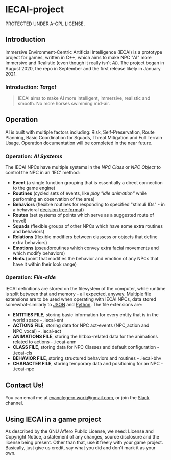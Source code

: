 # IECAI-project
PROTECTED UNDER A-GPL LICENSE.
## Introduction
Immersive Environment-Centric Artificial Intelligence (IECAI) is a prototype project for games, written in C++, which aims to make NPC "AI" more Immersive and Realistic (even though it really isn't _AI_). The project began in August 2020, the repo in September and the first release likely in January 2021.

### Introduction: _Target_
> IECAI aims to make AI more intelligent, immersive, realistic and smooth. No more horses swimming mid-air.

## Operation
AI is built with multiple factors including: Risk, Self-Preservation, Route Planning, Basic Coordination for Squads, Threat Mitigation and Full Terrain Usage. Operation documentation will be completed in the near future.
  
### Operation: _AI Systems_
The IECAI NPCs have multiple systems in the _NPC Class_ or _NPC Object_ to control the NPC in an 'IEC' method:
  - **Event** (a single function grouping that is essentially a direct connection to the game engine)
  - **Routines** (cycled sets of events, like _play "idle animation"_ while performing an observation of the area)
  - **Behaviors** (flexible routines for responding to specified "stimuli IDs" - in a behavioral [decision tree format](https://en.wikipedia.org/wiki/Decision_tree))
  - **Routes** (set systems of points which serve as a suggested route of travel)
  - **Squads** (flexible groups of other NPCs which have some extra routines and behaviors)
  - **Relations** (flexible modifiers between classess or objects that define extra behaviors)
  - **Emotions** (pseudoroutines which convey extra facial movements and which modify behaviors)
  - **Hints** (point that modifies the behavior and emotion of any NPCs that have it within their look range)

### Operation: _File-side_
IECAI definitions are stored on the filesystem of the computer, while runtime is split between that and memory - all expected, anyway. Multiple file extensions are to be used when operating with IECAI NPCs, data stored somewhat-similarly to [JSON](https://en.wikipedia.org/wiki/JSON) and [Python](https://en.wikipedia.org/wiki/Python_(programming_language)). The file extensions are:
  - **ENTITIES FILE**, storing basic information for every entity that is in the world space - .iecai-ent
  - **ACTIONS FILE**, storing data for NPC act-events (NPC_action and NPC_vocal) - .iecai-act
  - **ANIMATIONS FILE**, storing the hitbox-related data for the animations related to actions - .iecai-anm
  - **CLASS FILE**, storing data for NPC Classes and default configuration - .iecai-cls
  - **BEHAVIOR FILE**, storing structured behaviors and routines - .iecai-bhv
  - **CHARACTER FILE**, storing temporary data and positioning for an NPC - .iecai-npc

## Contact Us!
You can email me at evanclegern.work@gmail.com, or join the [Slack](https://iecai.slack.com) channel.

## Using IECAI in a game project
As described by the GNU Affero Public License, we need: License and Copyright Notice, a statement of any changes, source disclosure and the license being present. Other than that, use it freely with your game project. Basically, just give us credit, say what you did and don't mark it as your own.
